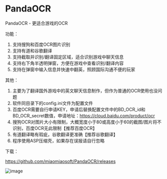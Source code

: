 # PandaOCR
PandaOCR - 更适合游戏的OCR

功能：
1. 支持搜狗和百度OCR图片识别
2. 支持有道和谷歌翻译
3. 支持截取并识别/翻译固定区域，适合识别游戏中聊天信息
4. 支持右下角半透明弹窗，方便在游戏中查看识别/翻译内容
5. 支持在弹窗中输入信息并快速中翻英，照顾国际沟通不便的玩家

其他：
1. 主要为了翻译国外游戏中的英文聊天信息制作，但作为普通的OCR使用也没问题
2. 软件同目录下的config.ini文件为配置文件
3. 百度OCR需要自行申请KEY，申请后替换配置文件中的BD_OCR_id和BD_OCR_secret数值，申请地址：https://cloud.baidu.com/product/ocr
4. 搜狗OCR对图片大小有限制，大概宽度小于80或高度小于60的截图/图片将不识别，百度OCR无此限制【推荐百度OCR】
5. 有道翻译略有瑕疵，谷歌翻译更准确【推荐谷歌翻译】
6. 程序使用ASP压缩壳，如果存在误报请自行忽略

下载：

https://github.com/miaomiaosoft/PandaOCR/releases

![image](https://raw.githubusercontent.com/miaomiaosoft/PandaOCR/master/images/001.jpg)
